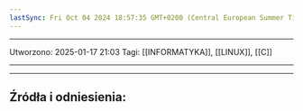 ```yaml
---
lastSync: Fri Oct 04 2024 18:57:35 GMT+0200 (Central European Summer Time)
---
```


---
Utworzono: 2025-01-17 21:03
Tagi: [[INFORMATYKA]], [[LINUX]], [[C]]

---




---
## Źródła i odniesienia:
